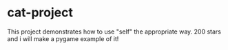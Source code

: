 # cat-project
This project demonstrates how to use "self" the appropriate way.
200 stars and i will make a pygame example of it!
